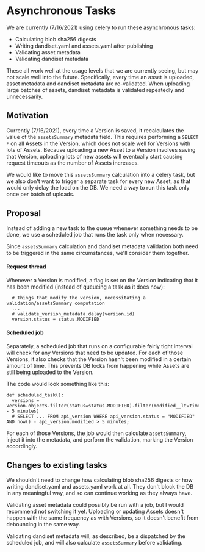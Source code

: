 # Asynchronous Tasks
We are currently (7/16/2021) using celery to run these asynchronous tasks:

 * Calculating blob sha256 digests
 * Writing dandiset.yaml and assets.yaml after publishing
 * Validating asset metadata
 * Validating dandiset metadata

These all work well at the usage levels that we are currently seeing, but may not scale well into the future.
Specifically, every time an asset is uploaded, asset metadata and dandiset metadata are re-validated.
When uploading large batches of assets, dandiset metadata is validated repeatedly and unnecessarily.

## Motivation
Currently (7/16/2021), every time a Version is saved, it recalculates the value of the `assetsSummary` metadata field.
This requires performing a `SELECT *` on all Assets in the Version, which does not scale well for Versions with lots of Assets.
Because uploading a new Asset to a Version involves saving that Version, uploading lots of new assets will eventually start causing request timeouts as the number of Assets increases.

We would like to move this `assetsSummary` calculation into a celery task, but we also don't want to trigger a separate task for every new Asset, as that would only delay the load on the DB.
We need a way to run this task only once per batch of uploads.

## Proposal
Instead of adding a new task to the queue whenever something needs to be done, we use a scheduled job that runs the task only when necessary.

Since `assetsSummary` calculation and dandiset metadata validation both need to be triggered in the same circumstances, we'll consider them together.

#### Request thread
Whenever a Version is modified, a flag is set on the Version indicating that it has been modified (instead of queueing a task as it does now):
```
  # Things that modify the version, necessitating a validation/assetsSummary computation
  ...
  # validate_version_metadata.delay(version.id)
  version.status = status.MODIFIED
```

#### Scheduled job
Separately, a scheduled job that runs on a configurable fairly tight interval will check for any Versions that need to be updated.
For each of those Versions, it also checks that the Version hasn't been modified in a certain amount of time. This prevents DB locks from happening while Assets are still being uploaded to the Version.

The code would look something like this:
```
def scheduled_task():
  versions = Version.objects.filter(status=status.MODIFIED).filter(modified__lt=timezone.now() - 5 minutes)
  # SELECT ... FROM api_version WHERE api_version.status = "MODIFIED" AND now() - api_version.modified > 5 minutes;
```

For each of those Versions, the job would then calculate `assetsSummary`, inject it into the metadata, and perform the validation, marking the Version accordingly.

## Changes to existing tasks
We shouldn't need to change how calculating blob sha256 digests or how writing dandiset.yaml and assets.yaml work at all.
They don't block the DB in any meaningful way, and so can continue working as they always have.

Validating asset metadata could possibly be run with a job, but I would recommend not switching it yet.
Uploading or updating Assets doesn't happen with the same frequency as with Versions, so it doesn't benefit from debouncing in the same way.

Validating dandiset metadata will, as described, be a dispatched by the scheduled job, and will also calculate `assetsSummary` before validating.
